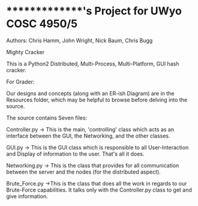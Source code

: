 *************'s Project for UWyo COSC 4950/5
============================================

Authors: Chris Hamm, John Wright, Nick Baum, Chris Bugg

Mighty Cracker

This is a Python2 Distributed, Multi-Process, Multi-Platform, GUI hash cracker.


For Grader:

Our designs and concepts (along with an ER-ish Diagram) are in the Resources folder,
which may be helpful to browse before delving into the source.

The source contains Seven files:

Controller.py -> This is the main, 'controlling' class which acts as an interface
                    between the GUI, the Networking, and the other classes.
                    
GUI.py ->        This is the GUI class which is responsible to all User-Interaction
                    and Display of information to the user. That's all it does.
                    
Networking.py -> This is the class that provides for all communication between the 
                    server and the nodes (for the distributed aspect).
                    
Brute_Force.py ->This is the class that does all the work in regards to our Brute-Force
                    capabilities. It talks only with the Controller.py class to get and
                    give information.
